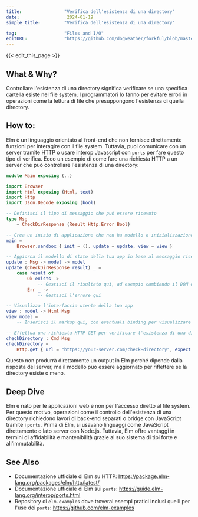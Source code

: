 ```yaml
---
title:                "Verifica dell'esistenza di una directory"
date:                  2024-01-19
simple_title:         "Verifica dell'esistenza di una directory"

tag:                  "Files and I/O"
editURL:              "https://github.com/dogweather/forkful/blob/master/content/it/elm/checking-if-a-directory-exists.md"
---
```


{{< edit_this_page >}}

## What & Why?
Controllare l'esistenza di una directory significa verificare se una specifica cartella esiste nel file system. I programmatori lo fanno per evitare errori in operazioni come la lettura di file che presuppongono l'esistenza di quella directory.

## How to:
Elm è un linguaggio orientato al front-end che non fornisce direttamente funzioni per interagire con il file system. Tuttavia, puoi comunicare con un server tramite HTTP o usare interop Javascript con `ports` per fare questo tipo di verifica. Ecco un esempio di come fare una richiesta HTTP a un server che può controllare l'esistenza di una directory:

```Elm
module Main exposing (..)

import Browser
import Html exposing (Html, text)
import Http
import Json.Decode exposing (bool)

-- Definisci il tipo di messaggio che può essere ricevuto
type Msg
    = CheckDirResponse (Result Http.Error Bool)

-- Crea un inizio di applicazione che non ha modello o inizializzazione
main =
    Browser.sandbox { init = (), update = update, view = view }

-- Aggiorna il modello di stato della tua app in base al messaggio ricevuto
update : Msg -> model -> model
update (CheckDirResponse result) _ =
    case result of
        Ok exists ->
            -- Gestisci il risultato qui, ad esempio cambiando il DOM o mostrando una notifica
        Err _ ->
            -- Gestisci l'errore qui

-- Visualizza l'interfaccia utente della tua app 
view : model -> Html Msg
view model =
    -- Inserisci il markup qui, con eventuali binding per visualizzare lo stato della verifica

-- Effettua una richiesta HTTP GET per verificare l'esistenza di una directory
checkDirectory : Cmd Msg
checkDirectory =
    Http.get { url = "https://your-server.com/check-directory", expect = Http.expectJson CheckDirResponse bool }

```

Questo non produrrà direttamente un output in Elm perché dipende dalla risposta del server, ma il modello può essere aggiornato per riflettere se la directory esiste o meno.

## Deep Dive
Elm è nato per le applicazioni web e non per l'accesso diretto al file system. Per questo motivo, operazioni come il controllo dell'esistenza di una directory richiedono lavori di back-end separati o bridge con JavaScript tramite i `ports`. Prima di Elm, si usavano linguaggi come JavaScript direttamente o lato server con Node.js. Tuttavia, Elm offre vantaggi in termini di affidabilità e mantenibilità grazie al suo sistema di tipi forte e all'immutabilità.

## See Also
- Documentazione ufficiale di Elm su HTTP: https://package.elm-lang.org/packages/elm/http/latest/
- Documentazione ufficiale di Elm sui `ports`: https://guide.elm-lang.org/interop/ports.html
- Repository di `elm-examples` dove troverai esempi pratici inclusi quelli per l'use dei `ports`: https://github.com/elm-examples
